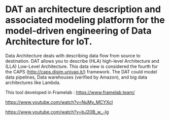 # DAT an architecture description and associated modeling platform for the model-driven engineering of Data Architecture for IoT. 
Data Architecture deals with describing data flow from source to destination. 
DAT allows you to describe (HLA) high-level Architecture and (LLA) Low-Level Architecture. 
This data view is considered the fourth for the CAPS (http://caps.disim.univaq.it/) framework. 
The DAT could model data pipelines, Data warehouses (verified by Amazon), and big data architectures like Lambda.

This tool developed in Framelab : https://www.framelab.team/

https://www.youtube.com/watch?v=NuMy_MCYXcI

https://www.youtube.com/watch?v=bJ20B_w_-lg
